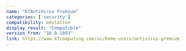 ```yaml
---
name: "K7AntiVirus Premium"
categories: ['security']
compatibility: emulation
display_result: "Compatible"
version_from: "16.0.1093"
link: https://www.k7computing.com/us/home-users/antivirus-premium
---
```


